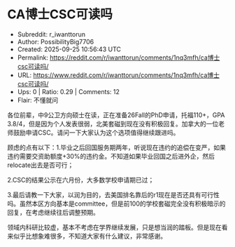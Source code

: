 # CA博士CSC可读吗

- Subreddit: r_iwanttorun
- Author: PossibilityBig7706
- Created: 2025-09-25 10:56:43 UTC
- Permalink: https://reddit.com/r/iwanttorun/comments/1nq3mfh/ca博士csc可读吗/
- URL: https://www.reddit.com/r/iwanttorun/comments/1nq3mfh/ca博士csc可读吗/
- Ups: 0 | Ratio: 0.29 | Comments: 12
- Flair: 不懂就问


各位前辈，中9公卫方向硕士在读，正在准备26Fall的PhD申请，托福110+，GPA
3.8/4，但是因为个人发表很弱，北美套磁到现在没有积极回复。加拿大的一位老师鼓励申请CSC。请问一下大家认为这个选项值得继续跟进吗。

顾虑的点有以下：1.毕业之后回国服务期两年，听说现在违约的追偿在变严，如果违约需要交资助额度+30%的违约金。不知道如果毕业回国之后进外企，然后relocate出去是否可行；

2.CSC的结果公示在六月份，大多数学校申请期已过；

3.最后请教一下大家，以润为目的，去美国排名靠后的r1现在是否还具有可行性吗。虽然本区方向基本是committee，但是前100的学校套磁完全没有积极暗示的回复，在考虑继续往后调整预期。

领域内科研比较虚，基本不考虑在学界继续发展，只是想当润的踏板。但是现在看来似乎比想象难很多，不知道大家有什么建议，非常感谢。


